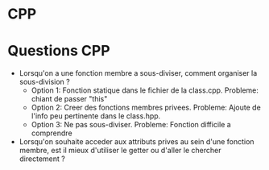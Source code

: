 # CPP

# Questions CPP

- Lorsqu'on a une fonction membre a sous-diviser, comment organiser la sous-division ?
	- Option 1: Fonction statique dans le fichier de la class.cpp. Probleme: chiant de passer "this"
	- Option 2: Creer des fonctions membres privees. Probleme: Ajoute de l'info peu pertinente dans le class.hpp.
	- Option 3: Ne pas sous-diviser. Probleme: Fonction difficile a comprendre
- Lorsqu'on souhaite acceder aux attributs prives au sein d'une fonction membre, est il mieux
d'utiliser le getter ou d'aller le chercher directement ?
